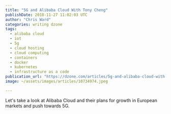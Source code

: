 ```yaml
---
title: "5G and Alibaba Cloud With Tony Cheng"
publishDate: 2018-11-27 11:02:03 UTC
author: "Chris Ward"
categories: writing dzone
tags:
  - alibaba cloud
  - iot
  - 5g
  - cloud hosting
  - cloud computing
  - containers
  - docker
  - kubernetes
  - infrastructure as a code
publication_url: "https://dzone.com/articles/5g-and-alibaba-cloud-with-tony-cheng"
image: ~/assets/images/articles/10734974.jpeg

---
```


Let's take a look at Alibaba Cloud and their plans for growth in European markets and push towards 5G.
